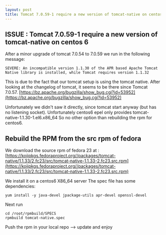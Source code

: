 ```yaml
---
layout: post
title: Tomcat 7.0.59-1 require a new version of tomcat-native on centos6
---
```


## ISSUE : Tomcat 7.0.59-1 require a new version of tomcat-native on centos 6

After a minor upgrade of tomcat 7.0.54 to 7.0.59 we run in the following message:

```
SEVERE: An incompatible version 1.1.30 of the APR based Apache Tomcat Native library is installed, while Tomcat requires version 1.1.32
```

This is due to the fact that our tomcat setup is using the tomcat native.
After looking at the changelog of tomcat, it seems to be there since Tomcat 7.0.57. [https://bz.apache.org/bugzilla/show_bug.cgi?id=53952](https://bz.apache.org/bugzilla/show_bug.cgi?id=53952)

Unfortunately we didn't saw it directly, since tomcat start anyway (but has no listening socket).
Unfortunately centos6 epel only provides tomcat-native-1.1.30-1.el6.x86_64
So no other option than rebuilding the rpm for centos6.

## Rebuild the RPM from the src rpm of fedora
 
We download the source rpm of fedora 23 at : [https://kojipkgs.fedoraproject.org//packages/tomcat-native/1.1.33/2.fc23/src/tomcat-native-1.1.33-2.fc23.src.rpm](https://kojipkgs.fedoraproject.org//packages/tomcat-native/1.1.33/2.fc23/src/tomcat-native-1.1.33-2.fc23.src.rpm)

We install it on a centos6 X86_64 server
The spec file has some dependencies:

```
yum install -y java-devel jpackage-utils apr-devel openssl-devel
```

Next run

```
cd /root/rpmbuild/SPECS
rpmbuild tomcat-native.spec
```

Push the rpm in your local repo --> update and enjoy
